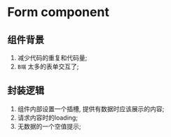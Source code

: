 # Form component

## 组件背景
  1. 减少代码的重复和代码量;
  2. `B端` 太多的表单交互了;

## 封装逻辑
  1. 组件内部设置一个插槽, 提供有数据时应该展示的内容;
  2. 请求内容时的loading;
  3. 无数据的一个空值提示;
